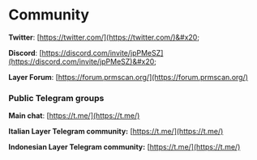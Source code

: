 # Community

**Twitter**: [https://twitter.com/](https://twitter.com/)&#x20;

**Discord**: [https://discord.com/invite/jpPMeSZ](https://discord.com/invite/jpPMeSZ)&#x20;

**Layer Forum**: [https://forum.prmscan.org/](https://forum.prmscan.org/)

### Public Telegram groups

**Main chat**: [https://t.me/](https://t.me/)

<!-- **Layer announcements group**: [https://t.me/FuseAnnouncements](https://t.me/FuseAnnouncements) -->

<!-- **Layer Cash group**: [https://t.me/fusecash](https://t.me/fusecash) -->

<!-- **medifaktSwap group**: [https://t.me/fuseswap](https://t.me/fuseswap) -->

<!-- **Layer NFTs**: [https://t.me/fuseNFTs](https://t.me/fuseNFTs)&#x20; -->

**Italian Layer Telegram community:** [https://t.me/](https://t.me/)

**Indonesian Layer Telegram community:** [https://t.me/](https://t.me/)

